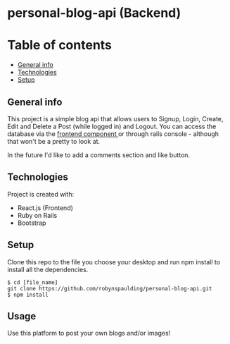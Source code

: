 # personal-blog-api (Backend)
# Table of contents
* [General info](#general-info)
* [Technologies](#technologies)
* [Setup](#setup)

## General info
This project is a simple blog api that allows users to Signup, Login, Create, Edit and Delete a Post (while logged in) and Logout. You can access the database via the <a href="https://github.com/robynspaulding/personal-blog-frontend">frontend component </a> or through rails console - although that won't be a pretty to look at. 

In the future I'd like to add a comments section and like button. 
	
## Technologies
Project is created with:
* React.js (Frontend)
* Ruby on Rails 
* Bootstrap
	
## Setup
Clone this repo to the file you choose your desktop and run npm install to install all the dependencies.

```
$ cd [file_name]
git clone https://github.com/robynspaulding/personal-blog-api.git
$ npm install
```

## Usage
Use this platform to post your own blogs and/or images!
